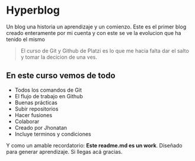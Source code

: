 # Hyperblog
Un blog una historia un aprendizaje y un comienzo.
Este es el primer blog creado enteramente por mi cuenta y con este se ve la evolucion que ha tenido el mismo
> El curso de Git y Github de Platzi es lo que me hacía falta dar el salto y tomar la decicion de una ves.


## En este curso vemos de todo
* Todos los comandos de Git
* El flujo de trabajo en Github
* Buenas prácticas
* Subir repositorios
* Hacer fusiones
* Colaborar
* Creado por Jhonatan
* Incluye terminos y condiciones

Y como un amable recordatorio: **Este readme.md es un work**.  Diseñado para generar aprendizaje. Si llegas acá gracias.